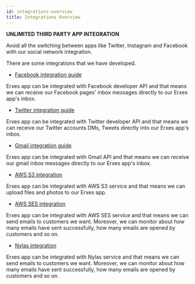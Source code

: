 ```yaml
---
id: integrations-overview
title: Integrations Overview
---
```

**UNLIMITED THIRD PARTY APP INTEGRATION**

Avoid all the switching between apps like Twitter, Instagram and Facebook with our social network integration.

There are some integrations that we have developed.

* [Facebook integration guide](../administrator/system-config#facebook-integration)

Erxes app can be integrated with Facebook developer API and that means we can receive our Facebook pages' inbox messages directly to our Erxes app's inbox.

* [Twitter integration guide](../administrator/system-config#twitter-integration)

Erxes app can be integrated with Twitter developer API and that means we can receive our Twitter accounts DMs, Tweets directly into our Erxes app's inbox.

* [Gmail integration guide](../administrator/system-config#gmail-integration)

Erxes app can be integrated with Gmail API and that means we can receive our gmail inbox messages directly to our Erxes app's inbox.

* [AWS S3 integration](../administrator/system-config#aws-s3-integration)

Erxes app can be integrated with AWS S3 service and that means we can upload files and photos to our Erxes app.

* [AWS SES integration](../administrator/system-config#aws-ses-integration)

Erxes app can be integrated with AWS SES service and that means we can send emails to customers we want. Moreover, we can monitor about how many emails have sent successfully, how many emails are opened by customers and so on.

* [Nylas integration](../administrator/system-config#nylas-integration)

Erxes app can be integrated with Nylas service and that means we can send emails to customers we want. Moreover, we can monitor about how many emails have sent successfully, how many emails are opened by customers and so on.
